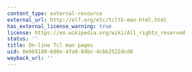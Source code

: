 ```yaml
---
content_type: external-resource
external_url: http://elf.org/etc/tcltk-man-html.html
has_external_license_warning: true
license: https://en.wikipedia.org/wiki/All_rights_reserved
status: ''
title: On-line Tcl man pages
uid: 0e6b5180-698e-4fa8-84bc-4cbb2522dcd0
wayback_url: ''
---
```

